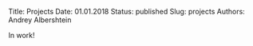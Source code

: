 Title: Projects
Date: 01.01.2018
Status: published
Slug: projects
Authors: Andrey Albershtein

In work!
